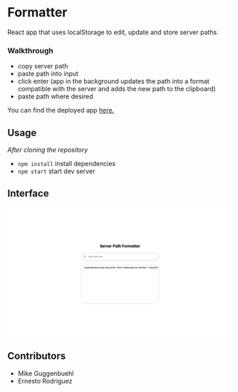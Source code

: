 # Formatter

React app that uses localStorage to edit, update and store server paths.

### Walkthrough
- copy server path
- paste path into input
- click enter (app in the background updates the path into a format compatible with the server and adds the new path to the clipboard)
- paste path where desired

You can find the deployed app [here.](https://path-formatter.netlify.app)

## Usage
*After cloning the repository*
- `npm install` install dependencies
- `npm start` start dev server

## Interface
![home page](./public/interface.png)

## Contributors
- Mike Guggenbuehl
- Ernesto Rodriguez


